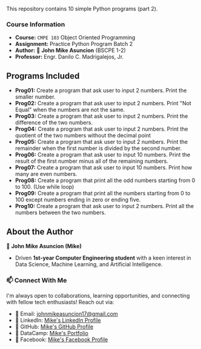 This repository contains 10 simple Python programs (part 2).

### Course Information

- **Course:** `CMPE 103` Object Oriented Programming
- **Assignment:** Practice Python Program Batch 2
- **Author:** :ninja: **John Mike Asuncion** (BSCPE 1-2)
- **Professor:** Engr. Danilo C. Madrigalejos, Jr.

## Programs Included

- **Prog01:** Create a program that ask user to input 2 numbers. Print the smaller number.
- **Prog02:** Create a program that ask user to input 2 numbers. Print "Not Equal" when the numbers are not the same.
- **Prog03:** Create a program that ask user to input 2 numbers. Print the difference of the two numbers.
- **Prog04:** Create a program that ask user to input 2 numbers. Print the quotient of the two numbers without the decimal point
- **Prog05:** Create a program that ask user to input 2 numbers. Print the remainder when the first number is divided by the second number.
- **Prog06:** Create a program that ask user to input 10 numbers. Print the result of the first number minus all of the remaining numbers.
- **Prog07:** Create a program that ask user to input 10 numbers. Print how many are even numbers.
- **Prog08:** Create a program that print all the odd numbers starting from 0 to 100. (Use while loop)
- **Prog09:** Create a program that print all the numbers starting from 0 to 100 except numbers ending in zero or ending five.
- **Prog10:** Create a program that ask user to input 2 numbers. Print all the numbers between the two numbers.

## About the Author

🥷 **John Mike Asuncion (Mike)**

- Driven **1st-year Computer Engineering student** with a keen interest in Data Science, Machine Learning, and Artificial Intelligence.

### 📫 Connect With Me
I'm always open to collaborations, learning opportunities, and connecting with fellow tech enthusiasts! Reach out via:  
- 📧 Email: [johnmikeasuncion17@gmail.com](mailto:johnmikeasuncion17@gmail.com)
- 🔗 LinkedIn: [Mike's LinkedIn Profile](https://www.linkedin.com/in/john-mike-asuncion-a44232320/)
- 🔗 GitHub: [Mike's GitHub Profile](https://github.com/johnmikx)
- 💼 DataCamp: [Mike's Portfolio](https://www.datacamp.com/portfolio/johnmikeasuncion17)
- 🔗 Facebook: [Mike's Facebook Profile](https://www.facebook.com/mikekaizennn)
